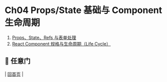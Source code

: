 # Ch04 Props/State 基础与 Component 生命周期 

1. [Props、State、Refs 与表单处理](props-state-introduction.md)
2. [React Component 规格与生命周期（Life Cycle）](react-component-life-cycle.md)

## :door: 任意门
| [回首页](../../../tree/zh-CN/) |